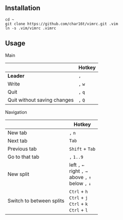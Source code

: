 ## Installation

    cd ~
    git clone https://github.com/char16t/vimrc.git .vim
    ln -s .vim/vimrc .vimrc

## Usage

Main

|| Hotkey |
|---|---|
| **Leader** | `,` |
| Write | `,` `w` |
| Quit | `,` `q` |
| Quit without saving changes | `,` `Q` |


Navigation

|| Hotkey |
|---|---|
| New tab | `,` `n` |
| Next tab | `Tab` |
| Previous tab | `Shift` + `Tab` |
| Go to that tab | `,` `1..9` |
| New split | left `,` `←` <br> right `,` `→` <br>  above `,` `↑` <br> below `,` `↓` |
| Switch to between splits | `Ctrl` + `h`<br> `Ctrl` + `j` <br> `Ctrl` + `k` <br> `Ctrl` + `l` |
